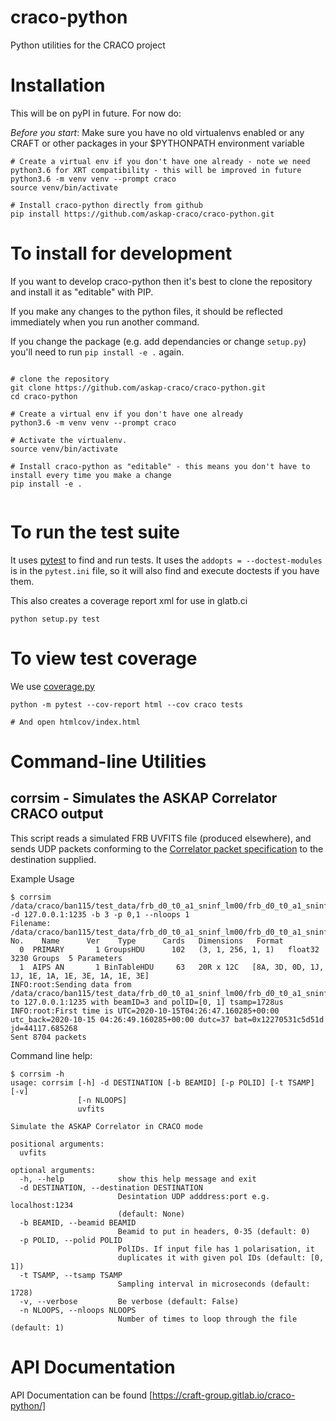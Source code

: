 # craco-python

Python utilities for the CRACO project

# Installation

This will be on pyPI in future. For now do:

*Before you start*: Make sure you have no old virtualenvs enabled or any CRAFT or other
packages in  your $PYTHONPATH environment variable

```
# Create a virtual env if you don't have one already - note we need python3.6 for XRT compatibility - this will be improved in future
python3.6 -m venv venv --prompt craco
source venv/bin/activate

# Install craco-python directly from github
pip install https://github.com/askap-craco/craco-python.git

```

# To install for development

If you want to develop craco-python then it's best to clone the repository and install it as "editable" with PIP.

If you make any changes to the python files, it should be reflected immediately when you run another command.

If you change the package (e.g. add dependancies or change `setup.py`) you'll need to run `pip install -e .` again.

```

# clone the repository
git clone https://github.com/askap-craco/craco-python.git
cd craco-python

# Create a virtual env if you don't have one already
python3.6 -m venv venv --prompt craco

# Activate the virtualenv.
source venv/bin/activate

# Install craco-python as "editable" - this means you don't have to install every time you make a change
pip install -e .


```

# To run the test suite

It uses [pytest](http://www.pytest.org) to find and run tests. It uses the
`addopts = --doctest-modules` is in the `pytest.ini` file, so it will also find
and execute doctests if you have them.

This also creates a coverage report xml for use in glatb.ci

```
python setup.py test
```

# To view test coverage

We use [coverage.py](https://coverage.readthedocs.io)

```
python -m pytest --cov-report html --cov craco tests

# And open htmlcov/index.html
```


# Command-line Utilities

## corrsim - Simulates the ASKAP Correlator CRACO output

This script reads a simulated FRB UVFITS file (produced elsewhere), and sends UDP packets conforming
to the [Correlator packet specification](https://confluence.csiro.au/display/CRACO/Correlator+packet+format) to
the destination supplied.

Example Usage

```
$ corrsim  /data/craco/ban115/test_data/frb_d0_t0_a1_sninf_lm00/frb_d0_t0_a1_sninf_lm00.fits -d 127.0.0.1:1235 -b 3 -p 0,1 --nloops 1
Filename: /data/craco/ban115/test_data/frb_d0_t0_a1_sninf_lm00/frb_d0_t0_a1_sninf_lm00.fits
No.    Name      Ver    Type      Cards   Dimensions   Format
  0  PRIMARY       1 GroupsHDU      102   (3, 1, 256, 1, 1)   float32   3230 Groups  5 Parameters
  1  AIPS AN       1 BinTableHDU     63   20R x 12C   [8A, 3D, 0D, 1J, 1J, 1E, 1A, 1E, 3E, 1A, 1E, 3E]   
INFO:root:Sending data from /data/craco/ban115/test_data/frb_d0_t0_a1_sninf_lm00/frb_d0_t0_a1_sninf_lm00.fits to 127.0.0.1:1235 with beamID=3 and polID=[0, 1] tsamp=1728us
INFO:root:First time is UTC=2020-10-15T04:26:47.160285+00:00 utc_back=2020-10-15 04:26:49.160285+00:00 dutc=37 bat=0x12270531c5d51d jd=44117.685268 
Sent 8704 packets
```

Command line help:
```
$ corrsim -h
usage: corrsim [-h] -d DESTINATION [-b BEAMID] [-p POLID] [-t TSAMP] [-v]
               [-n NLOOPS]
               uvfits

Simulate the ASKAP Correlator in CRACO mode

positional arguments:
  uvfits

optional arguments:
  -h, --help            show this help message and exit
  -d DESTINATION, --destination DESTINATION
                        Desintation UDP adddress:port e.g. localhost:1234
                        (default: None)
  -b BEAMID, --beamid BEAMID
                        Beamid to put in headers, 0-35 (default: 0)
  -p POLID, --polid POLID
                        PolIDs. If input file has 1 polarisation, it
                        duplicates it with given pol IDs (default: [0, 1])
  -t TSAMP, --tsamp TSAMP
                        Sampling interval in microseconds (default: 1728)
  -v, --verbose         Be verbose (default: False)
  -n NLOOPS, --nloops NLOOPS
                        Number of times to loop through the file (default: 1)
```

# API Documentation
API Documentation can be found [https://craft-group.gitlab.io/craco-python/]

